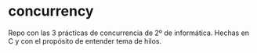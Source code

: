 # concurrency

Repo con las 3 prácticas de concurrencia de 2º de informática. Hechas en C y con el propósito de entender tema de hilos.
